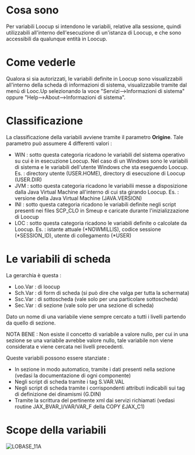 # Cosa sono
Per variabili Loocup si intendono le variabili, relative alla sessione, quindi utilizzabili all'interno dell'esecuzione di un'istanza di Loocup, e che sono accessibili da qualunque entità in Loocup.
# Come vederle
Qualora si sia autorizzati, le variabili definite in Loocup sono visualizzabili all'interno della scheda di informazioni di sistema, visualizzabile tramite dal menù di Looc.Up selezionando la voce "Servizi-->Informazioni di sistema" oppure "Help-->About-->Informazioni di sistema".
# Classificazione
La classificazione della variabili avviene tramite il parametro **Origine**.
Tale parametro può assumere 4 differenti valori : 

- WIN :  sotto questa categoria ricadono le variabili del sistema operativo su cui è in esecuzione Loocup. Nel caso di un Windows sono le variabili di sistema e le variabili dell'utente Windows che sta eseguendo Loocup. Es. :  directory utente (USER.HOME), directory di esecuzione di Loocup (USER.DIR)
- JVM :  sotto questa categoria ricadono le variabilii messe a disposizione dalla Java Virtual Machine all'interno di cui sta girando Loocup. Es. :  versione della Java Virtual Machine (JAVA.VERSION)
- INI :  sotto questa categoria ricadono le variabili definite negli script presenti nei files SCP_CLO in Smeup e caricate durante l'inizializzazione di Loocup
- LOC :  sotto questa categoria ricadono le variabili definite o calcolate da Loocup. Es. :  istante attuale (\*NOWMILLIS), codice sessione (\*SESSION_ID), utente di collegamento (\*USER)


# Le variabili di scheda
La gerarchia è questa : 
-  Loo.Var :  di loocup
-  Sch.Var :  di form di scheda (si può dire che valga per tutta la schermata)
-  Ssc.Var :  di sottoscheda (vale solo per una particolare sottoscheda)
-  Sec.Var :  di sezione (vale solo per una sezione di scheda)

Dato un nome di una variabile viene sempre cercato a tutti i livelli partendo da quello di sezione.

NOTA BENE :  Non esiste il concetto di variabile a valore nullo, per cui in una sezione se una variabile avrebbe valore nullo, tale variabile non viene considerata e viene cercata nei livelli precedenti.

Queste variabili possono essere stanziate : 
-  In sezione in modo automatico, tramite i dati presenti nella sezione (vedasi la documentazione di ogni componente)
-  Negli script di scheda tramite i tag S.VAR.VAL
-  Negli script di scheda tramite i corrispondenti attributi indicabili sui tag di definizione dei dinamismi (G.DIN)
-  Tramite la scrittura del pertinente xml dai servizi richiamati (vedasi routine JAX_BVAR_I/VAR/VAR_F della COPY £JAX_C1)

# Scope della variabili

![LOBASE_11A](http://localhost:3000/immagini/LOBASE_11A/LOBASE_11A.png)